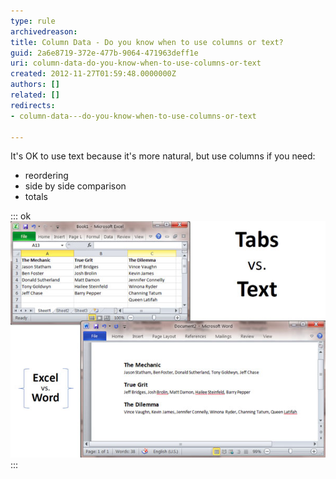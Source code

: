 ```yaml
---
type: rule
archivedreason: 
title: Column Data - Do you know when to use columns or text?
guid: 2a6e8719-372e-477b-9064-471963deff1e
uri: column-data-do-you-know-when-to-use-columns-or-text
created: 2012-11-27T01:59:48.0000000Z
authors: []
related: []
redirects:
- column-data---do-you-know-when-to-use-columns-or-text

---
```


It's OK to use text because it's more natural, but use columns if you need:

* reordering
* side by side comparison
* totals


<!--endintro-->


::: ok  
![Figure: While text looks friendlier, in terms of presenting data it's not the easiest to read](../../assets/ColumnsText.jpg)  
:::
